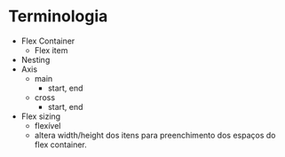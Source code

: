 # Terminologia

- Flex Container
    - Flex item
- Nesting
- Axis
    - main
        - start, end
    - cross
        - start, end
- Flex sizing
    - flexível
    - altera width/height dos itens para preenchimento dos espaços 
    do flex container.

